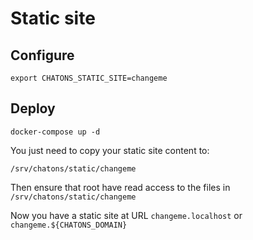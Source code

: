 # Static site

## Configure
```
export CHATONS_STATIC_SITE=changeme
```

## Deploy
```
docker-compose up -d
```

You just need to copy your static site content to:
```
/srv/chatons/static/changeme
```

Then ensure that root have read access to the files in `/srv/chatons/static/changeme`

Now you have a static site at URL `changeme.localhost` or `changeme.${CHATONS_DOMAIN}`

